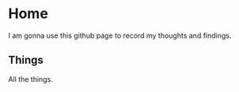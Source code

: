 # Home

I am gonna use this github page to record my thoughts and findings.

## Things

All the things.
